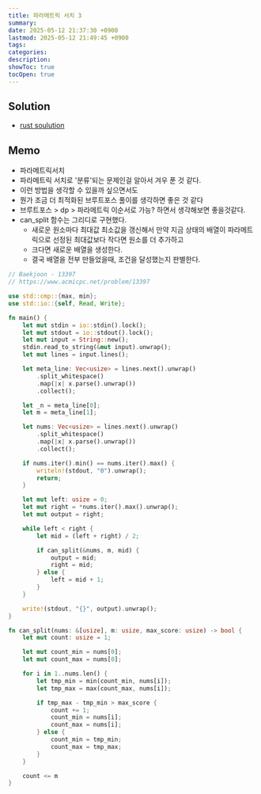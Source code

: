```yaml
---
title: 파라메트릭 서치 3
summary: 
date: 2025-05-12 21:37:30 +0900
lastmod: 2025-05-12 21:49:45 +0900
tags: 
categories: 
description: 
showToc: true
tocOpen: true
---
```


## Solution
- [rust soulution](https://github.com/SmallzooDev/coding_interview_rust/blob/main/src/bin/b_13397.rs)


## Memo
- 파라메트릭서치
- 파라메트릭 서치로 '분류'되는 문제인걸 알아서 겨우 푼 것 같다.
- 이런 방법을 생각할 수 있을까 싶으면서도
- 뭔가 조금 더 최적화된 브루트포스 풀이를 생각하면 좋은 것 같다
- 브루트포스 > dp > 파라메트릭 이순서로 가능? 하면서 생각해보면 좋을것같다.
- can_split 함수는 그리디로 구현했다.
	- 새로운 원소마다 최대값 최소값을 갱신해서 만약 지금 상태의 배열이 파라메트릭으로 선정된 최대값보다 작다면 원소를 더 추가하고
	- 크다면 새로운 배열을 생성한다.
	- 결국 배열을 전부 만들었을때, 조건을 달성했는지 판별한다.
```rust
// Baekjoon - 13397
// https://www.acmicpc.net/problem/13397

use std::cmp::{max, min};
use std::io::{self, Read, Write};

fn main() {
    let mut stdin = io::stdin().lock();
    let mut stdout = io::stdout().lock();
    let mut input = String::new();
    stdin.read_to_string(&mut input).unwrap();
    let mut lines = input.lines();

    let meta_line: Vec<usize> = lines.next().unwrap()
        .split_whitespace()
        .map(|x| x.parse().unwrap())
        .collect();

    let _n = meta_line[0];
    let m = meta_line[1];

    let nums: Vec<usize> = lines.next().unwrap()
        .split_whitespace()
        .map(|x| x.parse().unwrap())
        .collect();

    if nums.iter().min() == nums.iter().max() {
        writeln!(stdout, "0").unwrap();
        return;
    }

    let mut left: usize = 0;
    let mut right = *nums.iter().max().unwrap();
    let mut output = right;

    while left < right {
        let mid = (left + right) / 2;

        if can_split(&nums, m, mid) {
            output = mid;
            right = mid;
        } else {
            left = mid + 1;
        }
    }

    write!(stdout, "{}", output).unwrap();
}

fn can_split(nums: &[usize], m: usize, max_score: usize) -> bool {
    let mut count: usize = 1;

    let mut count_min = nums[0];
    let mut count_max = nums[0];

    for i in 1..nums.len() {
        let tmp_min = min(count_min, nums[i]);
        let tmp_max = max(count_max, nums[i]);

        if tmp_max - tmp_min > max_score {
            count += 1;
            count_min = nums[i];
            count_max = nums[i];
        } else {
            count_min = tmp_min;
            count_max = tmp_max;
        }
    }

    count <= m
}
```


